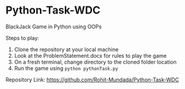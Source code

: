 # Python-Task-WDC
BlackJack Game in Python using OOPs

Steps to play:
1. Clone the repository at your local machine
2. Look at the ProblemStatement.docx for rules to play the game
3. On a fresh terminal, change directory to the cloned folder location
4. Run the game using `python pythonTask.py`

Repository Link: https://github.com/Rohit-Mundada/Python-Task-WDC
